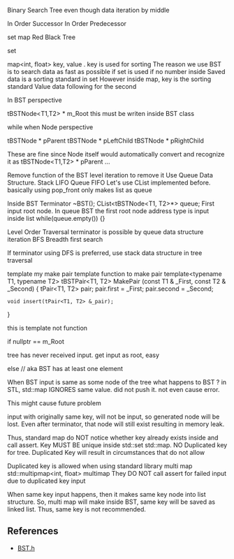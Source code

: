 Binary Search Tree even though 
data iteration by middle 

In Order Successor 
In Order Predecessor 

set map 
Red Black Tree 

set<int>

map<int, float> 
key, value . key is used for sorting 
The reason we use BST is to search data as fast as possible 
if set is used if no number inside 
Saved data is a sorting standard in set 
However inside map, key is the sorting standard 
Value data following for the second 

In BST perspective 

tBSTNode<T1,T2> * m_Root 
this must be writen inside BST class 

while when Node perspective 

tBSTNode * pParent 
tBSTNode * pLeftChild 
tBSTNode * pRightChild 

These are fine since Node itself would automatically convert and recognize it as 
tBSTNode<T1,T2> * pParent ... 

Remove function of the BST 
level iteration to remove it 
Use Queue Data Structure. Stack LIFO Queue FIFO 
Let's use CList implemented before. basically using pop_front only makes list as queue 

Inside BST Terminator ~BST(); 
CList<tBSTNode<T1, T2>*> queue; 
First input root node. 
In queue BST the first root node address type is input inside list 
while(queue.empty()) {}

Level Order Traversal terminator is possible by queue data structure iteration 
BFS Breadth first search 

If terminator using DFS is preferred, use stack data structure in tree traversal 

template 
my make pair template function to make pair 
template<typename T1, typename T2>
tBSTPair<T1, T2> MakePair (const T1 & _First, const T2 & _Second)
{
    tPair<T1, T2> pair; 
    pair.first = _First; 
    pair.second = _Second; 

    void insert(tPair<T1, T2> &_pair); 
}

this is template not function 

if nullptr == m_Root 

tree has never received input. get input as root, easy 

else // aka BST has at least one element 

When BST input is same as some node of the tree what happens to BST ? 
in STL, std::map IGNORES same value. did not push it. not even cause error. 

This might cause future problem 

input with originally same key, will not be input, so generated node will be lost. 
Even after terminator, that node will still exist resulting in memory leak. 

Thus, standard map do NOT notice whether key already exists inside and call assert. 
Key MUST BE unique inside std::set std::map. NO Duplicated key for tree. 
Duplicated Key will result in circumstances that do not allow 

Duplicated key is allowed when using standard library multi map 
std::multipmap<int, float> multimap 
They DO NOT call assert for failed input due to duplicated key input 

When same key input happens, then it makes same key node into list structure. 
So, multi map will make inside BST, same key will be saved as linked list. 
Thus, same key is not recommended. 



## References 

- [BST.h](codes/BST.h)


